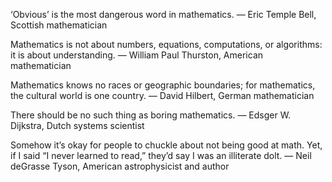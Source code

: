 

‘Obvious’ is the most dangerous word in mathematics.
— Eric Temple Bell, Scottish mathematician

Mathematics is not about numbers, equations, computations, or algorithms: it is about understanding.
— William Paul Thurston, American mathematician

Mathematics knows no races or geographic boundaries; for mathematics, the cultural world is one country.
— David Hilbert, German mathematician

There should be no such thing as boring mathematics.
— Edsger W. Dijkstra, Dutch systems scientist

Somehow it’s okay for people to chuckle about not being good at math. Yet, if I said “I never learned to read,” they’d say I was an illiterate dolt.
— Neil deGrasse Tyson, American astrophysicist and author
